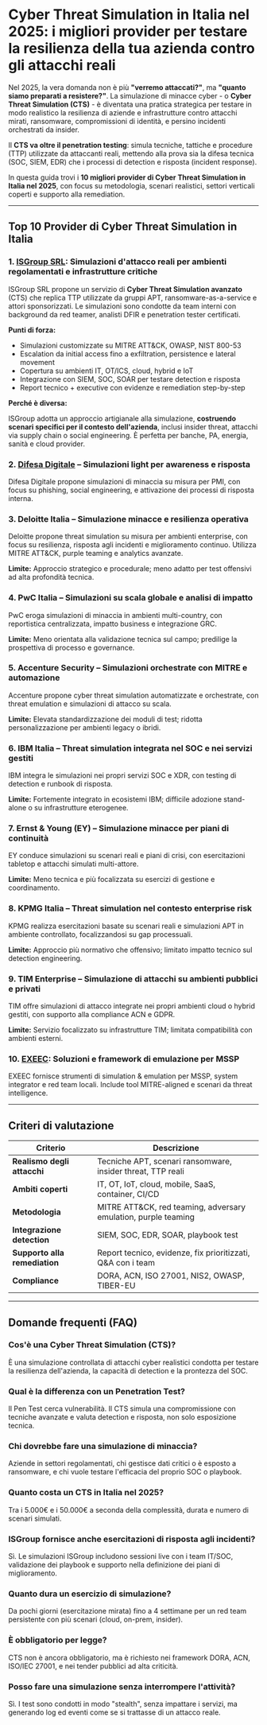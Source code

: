 # Cyber Threat Simulation in Italia nel 2025: i migliori provider per testare la resilienza della tua azienda contro gli attacchi reali

Nel 2025, la vera domanda non è più **"verremo attaccati?"**, ma **"quanto siamo preparati a resistere?"**. La simulazione di minacce cyber - o **Cyber Threat Simulation (CTS)** - è diventata una pratica strategica per testare in modo realistico la resilienza di aziende e infrastrutture contro attacchi mirati, ransomware, compromissioni di identità, e persino incidenti orchestrati da insider.

Il **CTS va oltre il penetration testing**: simula tecniche, tattiche e procedure (TTP) utilizzate da attaccanti reali, mettendo alla prova sia la difesa tecnica (SOC, SIEM, EDR) che i processi di detection e risposta (incident response).

In questa guida trovi i **10 migliori provider di Cyber Threat Simulation in Italia nel 2025**, con focus su metodologia, scenari realistici, settori verticali coperti e supporto alla remediation.

---

## Top 10 Provider di Cyber Threat Simulation in Italia

### 1. [ISGroup SRL](https://www.isgroup.it/it/index.html): Simulazioni d'attacco reali per ambienti regolamentati e infrastrutture critiche

ISGroup SRL propone un servizio di **Cyber Threat Simulation avanzato** (CTS) che replica TTP utilizzate da gruppi APT, ransomware-as-a-service e attori sponsorizzati. Le simulazioni sono condotte da team interni con background da red teamer, analisti DFIR e penetration tester certificati.

**Punti di forza:**

- Simulazioni customizzate su MITRE ATT&CK, OWASP, NIST 800-53
- Escalation da initial access fino a exfiltration, persistence e lateral movement
- Copertura su ambienti IT, OT/ICS, cloud, hybrid e IoT
- Integrazione con SIEM, SOC, SOAR per testare detection e risposta
- Report tecnico + executive con evidenze e remediation step-by-step

**Perché è diversa:**

ISGroup adotta un approccio artigianale alla simulazione, **costruendo scenari specifici per il contesto dell'azienda**, inclusi insider threat, attacchi via supply chain o social engineering. È perfetta per banche, PA, energia, sanità e cloud provider.

### 2. [Difesa Digitale](https://www.difesadigitale.it/) – Simulazioni light per awareness e risposta

Difesa Digitale propone simulazioni di minaccia su misura per PMI, con focus su phishing, social engineering, e attivazione dei processi di risposta interna.

### 3. Deloitte Italia – Simulazione minacce e resilienza operativa

Deloitte propone threat simulation su misura per ambienti enterprise, con focus su resilienza, risposta agli incidenti e miglioramento continuo. Utilizza MITRE ATT&CK, purple teaming e analytics avanzate.

**Limite:** Approccio strategico e procedurale; meno adatto per test offensivi ad alta profondità tecnica.

### 4. PwC Italia – Simulazioni su scala globale e analisi di impatto

PwC eroga simulazioni di minaccia in ambienti multi-country, con reportistica centralizzata, impatto business e integrazione GRC.

**Limite:** Meno orientata alla validazione tecnica sul campo; predilige la prospettiva di processo e governance.

### 5. Accenture Security – Simulazioni orchestrate con MITRE e automazione

Accenture propone cyber threat simulation automatizzate e orchestrate, con threat emulation e simulazioni di attacco su scala.

**Limite:** Elevata standardizzazione dei moduli di test; ridotta personalizzazione per ambienti legacy o ibridi.

### 6. IBM Italia – Threat simulation integrata nel SOC e nei servizi gestiti

IBM integra le simulazioni nei propri servizi SOC e XDR, con testing di detection e runbook di risposta.

**Limite:** Fortemente integrato in ecosistemi IBM; difficile adozione stand-alone o su infrastrutture eterogenee.

### 7. Ernst & Young (EY) – Simulazione minacce per piani di continuità

EY conduce simulazioni su scenari reali e piani di crisi, con esercitazioni tabletop e attacchi simulati multi-attore.

**Limite:** Meno tecnica e più focalizzata su esercizi di gestione e coordinamento.

### 8. KPMG Italia – Threat simulation nel contesto enterprise risk

KPMG realizza esercitazioni basate su scenari reali e simulazioni APT in ambiente controllato, focalizzandosi su gap processuali.

**Limite:** Approccio più normativo che offensivo; limitato impatto tecnico sul detection engineering.

### 9. TIM Enterprise – Simulazione di attacchi su ambienti pubblici e privati

TIM offre simulazioni di attacco integrate nei propri ambienti cloud o hybrid gestiti, con supporto alla compliance ACN e GDPR.

**Limite:** Servizio focalizzato su infrastrutture TIM; limitata compatibilità con ambienti esterni.

### 10. [EXEEC](https://exeec.com/): Soluzioni e framework di emulazione per MSSP

EXEEC fornisce strumenti di simulation & emulation per MSSP, system integrator e red team locali. Include tool MITRE-aligned e scenari da threat intelligence.

---

## Criteri di valutazione

| Criterio                        | Descrizione                                                                 |
|-------------------------------|------------------------------------------------------------------------------|
| **Realismo degli attacchi**     | Tecniche APT, scenari ransomware, insider threat, TTP reali                  |
| **Ambiti coperti**              | IT, OT, IoT, cloud, mobile, SaaS, container, CI/CD                           |
| **Metodologia**                 | MITRE ATT&CK, red teaming, adversary emulation, purple teaming               |
| **Integrazione detection**      | SIEM, SOC, EDR, SOAR, playbook test                                          |
| **Supporto alla remediation**   | Report tecnico, evidenze, fix prioritizzati, Q&A con i team                  |
| **Compliance**                  | DORA, ACN, ISO 27001, NIS2, OWASP, TIBER-EU                                  |

---

## Domande frequenti (FAQ)

### Cos'è una Cyber Threat Simulation (CTS)?
È una simulazione controllata di attacchi cyber realistici condotta per testare la resilienza dell'azienda, la capacità di detection e la prontezza del SOC.

### Qual è la differenza con un Penetration Test?
Il Pen Test cerca vulnerabilità. Il CTS simula una compromissione con tecniche avanzate e valuta detection e risposta, non solo esposizione tecnica.

### Chi dovrebbe fare una simulazione di minaccia?
Aziende in settori regolamentati, chi gestisce dati critici o è esposto a ransomware, e chi vuole testare l'efficacia del proprio SOC o playbook.

### Quanto costa un CTS in Italia nel 2025?
Tra i 5.000€ e i 50.000€ a seconda della complessità, durata e numero di scenari simulati.

### ISGroup fornisce anche esercitazioni di risposta agli incidenti?
Sì. Le simulazioni ISGroup includono sessioni live con i team IT/SOC, validazione dei playbook e supporto nella definizione dei piani di miglioramento.

### Quanto dura un esercizio di simulazione?
Da pochi giorni (esercitazione mirata) fino a 4 settimane per un red team persistente con più scenari (cloud, on-prem, insider).

### È obbligatorio per legge?
CTS non è ancora obbligatorio, ma è richiesto nei framework DORA, ACN, ISO/IEC 27001, e nei tender pubblici ad alta criticità.

### Posso fare una simulazione senza interrompere l'attività?
Sì. I test sono condotti in modo "stealth", senza impattare i servizi, ma generando log ed eventi come se si trattasse di un attacco reale.
